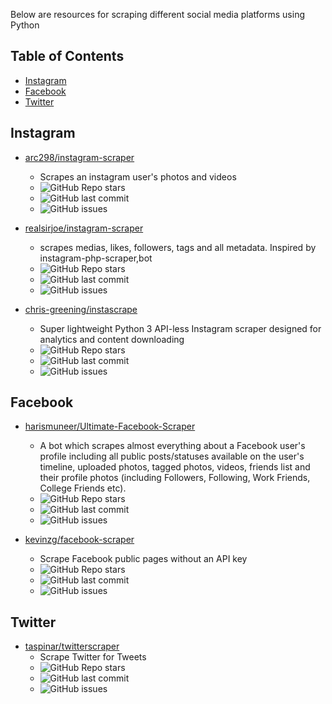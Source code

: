 Below are resources for scraping different social media platforms using Python 

## Table of Contents
* [Instagram](#instagram)
* [Facebook](#facebook)
* [Twitter](#twitter)

## Instagram <a name="instagram"></a>

* [arc298/instagram-scraper](https://github.com/arc298/instagram-scraper)
  * Scrapes an instagram user's photos and videos
  * <img alt="GitHub Repo stars" src="https://img.shields.io/github/stars/arc298/instagram-scraper?style=social">
  * <img alt="GitHub last commit" src="https://img.shields.io/github/last-commit/arc298/instagram-scraper">
  * <img alt="GitHub issues" src="https://img.shields.io/github/issues/arc298/instagram-scraper">

* [realsirjoe/instagram-scraper](https://github.com/realsirjoe/instagram-scraper)
  * scrapes medias, likes, followers, tags and all metadata. Inspired by instagram-php-scraper,bot
  * <img alt="GitHub Repo stars" src="https://img.shields.io/github/stars/realsirjoe/instagram-scraper?style=social">
  * <img alt="GitHub last commit" src="https://img.shields.io/github/last-commit/realsirjoe/instagram-scraper">
  * <img alt="GitHub issues" src="https://img.shields.io/github/issues/realsirjoe/instagram-scraper">
  
* [chris-greening/instascrape](https://github.com/chris-greening/instascrape)
  * Super lightweight Python 3 API-less Instagram scraper designed for analytics and content downloading
  * <img alt="GitHub Repo stars" src="https://img.shields.io/github/stars/chris-greening/instascrape?style=social">
  * <img alt="GitHub last commit" src="https://img.shields.io/github/last-commit/chris-greening/instascrape">
  * <img alt="GitHub issues" src="https://img.shields.io/github/issues/chris-greening/instascrape">

## Facebook <a name="facebook"></a>

* [harismuneer/Ultimate-Facebook-Scraper](https://github.com/harismuneer/Ultimate-Facebook-Scraper)
  *  A bot which scrapes almost everything about a Facebook user's profile including all public posts/statuses available on the user's timeline, uploaded photos, tagged photos, videos, friends list and their profile photos (including Followers, Following, Work Friends, College Friends etc).
  * <img alt="GitHub Repo stars" src="https://img.shields.io/github/stars/harismuneer/Ultimate-Facebook-Scraper?style=social">
  * <img alt="GitHub last commit" src="https://img.shields.io/github/last-commit/harismuneer/Ultimate-Facebook-Scraper">
  * <img alt="GitHub issues" src="https://img.shields.io/github/issues/harismuneer/Ultimate-Facebook-Scraper">

* [kevinzg/facebook-scraper](https://github.com/kevinzg/facebook-scraper)
  * Scrape Facebook public pages without an API key
  * <img alt="GitHub Repo stars" src="https://img.shields.io/github/stars/kevinzg/facebook-scraper?style=social">
  * <img alt="GitHub last commit" src="https://img.shields.io/github/last-commit/kevinzg/facebook-scraper">
  * <img alt="GitHub issues" src="https://img.shields.io/github/issues/kevinzg/facebook-scraper">
  
## Twitter <a name="twitter"></a>

* [taspinar/twitterscraper](https://github.com/taspinar/twitterscraper)
  * Scrape Twitter for Tweets
  * <img alt="GitHub Repo stars" src="https://img.shields.io/github/stars/taspinar/twitterscraper?style=social">
  * <img alt="GitHub last commit" src="https://img.shields.io/github/last-commit/taspinar/twitterscraper">
  * <img alt="GitHub issues" src="https://img.shields.io/github/issues/taspinar/twitterscraper">
